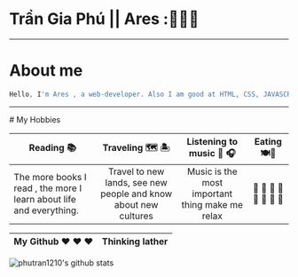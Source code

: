 
# Trần Gia Phú || Ares ::black_heart::black_heart::black_heart:
<hr/>

# About me
```javascript
Hello, I'm Ares , a web-developer. Also I am good at HTML, CSS, JAVASCRIPT, JQUERY, TYPESCRIPT, REACTJS.
```
<hr/>
# My Hobbies

| Reading :books: | Traveling :world_map: :desert_island: | Listening to music 	:musical_note: :headphones:| Eating :plate_with_cutlery::chopsticks:|
| --------------- | :-----------------------------------: | :--------------------------------------------: | :------------------------------------: |
| The more books I read , the more I learn about life and everything. | Travel to new lands, see new people and know about new cultures | Music is the most important thing make me relax | :honey_pot: :crab: 	:lobster: :green_salad: :hotdog: :hamburger:	:meat_on_bone: :poultry_leg: |

My Github :heart:	:heart:	:heart: | Thinking lather
------------ | -------------
![phutran1210's github stats](https://github-readme-stats.vercel.app/api?username=phutran1210&show_icons=true&theme=radical)

<!--
**phutran1210/phutran1210** is a ✨ _special_ ✨ repository because its `README.md` (this file) appears on your GitHub profile.

Here are some ideas to get you started:

- 🔭 I’m currently working on ...
- 🌱 I’m currently learning ...
- 👯 I’m looking to collaborate on ...
- 🤔 I’m looking for help with ...
- 💬 Ask me about ...
- 📫 How to reach me: ...
- 😄 Pronouns: ...
- ⚡ Fun fact: ...
-->
